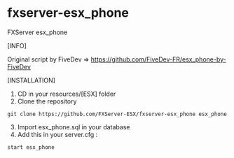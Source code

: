# fxserver-esx_phone
FXServer esx_phone

[INFO]

Original script by FiveDev => https://github.com/FiveDev-FR/esx_phone-by-FiveDev

[INSTALLATION]

1) CD in your resources/[ESX] folder
2) Clone the repository
```
git clone https://github.com/FXServer-ESX/fxserver-esx_phone esx_phone
```
3) Import esx_phone.sql in your database
4) Add this in your server.cfg :

```
start esx_phone
```
